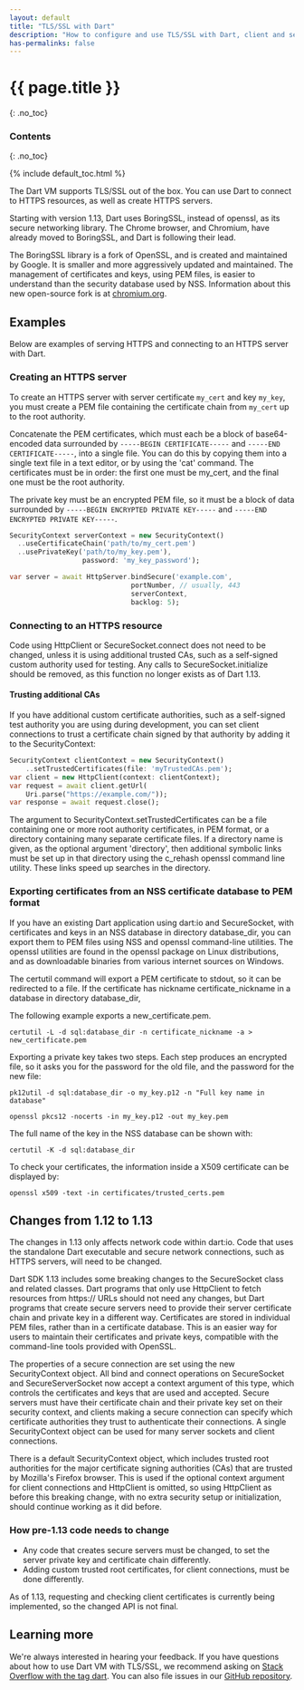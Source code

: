 ```yaml
---
layout: default
title: "TLS/SSL with Dart"
description: "How to configure and use TLS/SSL with Dart, client and server."
has-permalinks: false
---
```


# {{ page.title }}
{: .no_toc}

### Contents
{: .no_toc}

{% include default_toc.html %}

The Dart VM supports TLS/SSL out of the box. You can use Dart to connect to
HTTPS resources, as well as create HTTPS servers.

Starting with version 1.13, Dart uses BoringSSL, instead of openssl, as its
secure networking library. The Chrome browser, and Chromium, have already moved
to BoringSSL, and Dart is following their lead.

The BoringSSL library is a fork of OpenSSL, and is created and maintained by
Google. It is smaller and more aggressively updated and maintained.  The
management of certificates and keys, using PEM files, is easier to understand
than the security database used by NSS. Information about this new open-source
fork is at [chromium.org][boringssl].

## Examples

Below are examples of serving HTTPS and connecting to an HTTPS server with Dart.

### Creating an HTTPS server

To create an HTTPS server with server certificate `my_cert` and key `my_key`, you
must create a PEM file containing the certificate chain from `my_cert` up to the
root authority.

Concatenate the PEM certificates, which must each be a block of base64-encoded
data surrounded by `-----BEGIN CERTIFICATE-----` and
`-----END CERTIFICATE-----`,
into a single file. You can do this by copying them into a single text file in a
text editor, or by using the 'cat' command. The certificates must be in order:
the first one must be my_cert, and the final one must be the root authority.

The private key must be an encrypted PEM file, so it must be a block of data
surrounded by `-----BEGIN ENCRYPTED PRIVATE KEY-----` and `-----END ENCRYPTED
PRIVATE KEY-----`.

``` dart
SecurityContext serverContext = new SecurityContext()
  ..useCertificateChain('path/to/my_cert.pem')
  ..usePrivateKey('path/to/my_key.pem'),
                  password: 'my_key_password');

var server = await HttpServer.bindSecure('example.com',
                              portNumber, // usually, 443
                              serverContext,
                              backlog: 5);
```

### Connecting to an HTTPS resource

Code using HttpClient or SecureSocket.connect does not need to be changed,
unless it is using additional trusted CAs, such as a self-signed custom
authority used for testing.  Any calls to SecureSocket.initialize should be
removed, as this function no longer exists as of Dart 1.13.

#### Trusting additional CAs

If you have additional custom certificate authorities, such as a self-signed
test authority you are using during development, you can set client connections
to trust a certificate chain signed by that authority by adding it to the
SecurityContext:

``` dart
SecurityContext clientContext = new SecurityContext()
    ..setTrustedCertificates(file: 'myTrustedCAs.pem');
var client = new HttpClient(context: clientContext);
var request = await client.getUrl(
    Uri.parse("https://example.com/"));
var response = await request.close();
```

The argument to SecurityContext.setTrustedCertificates can be a file containing
one or more root authority certificates, in PEM format, or a directory
containing many separate certificate files.  If a directory name is given, as
the optional argument 'directory', then additional symbolic links must be set up
in that directory using the c_rehash openssl command line utility.  These links
speed up searches in the directory.

### Exporting certificates from an NSS certificate database to PEM format

If you have an existing Dart application using dart:io and SecureSocket, with
certificates and keys in an NSS database in directory database_dir, you can
export them to PEM files using NSS and openssl command-line utilities.  The
openssl utilities are found in the openssl package on Linux distributions, and
as downloadable binaries from various internet sources on Windows.

The certutil command will export a PEM certificate to stdout, so it can be
redirected to a file. If the certificate has nickname certificate_nickname in a
database in directory database_dir,

The following example exports a new_certificate.pem.

`certutil -L -d sql:database_dir -n certificate_nickname -a > new_certificate.pem`

Exporting a private key takes two steps.  Each step produces an encrypted
file, so it asks you for the password for the old file, and the password for
the new file:

`pk12util -d sql:database_dir -o my_key.p12 -n "Full key name in database"`

`openssl pkcs12 -nocerts -in my_key.p12 -out my_key.pem`

The full name of the key in the NSS database can be shown with:

`certutil -K -d sql:database_dir`

To check your certificates, the information inside a X509 certificate can
be displayed by:

`openssl x509 -text -in certificates/trusted_certs.pem`

## Changes from 1.12 to 1.13

<aside>
The changes in 1.13 only affects network code within dart:io. Code that
uses the standalone Dart executable and secure network connections, such as
HTTPS servers, will need to be changed.
</aside>

Dart SDK 1.13 includes some breaking changes to the SecureSocket class and
related classes.  Dart programs that only use HttpClient to fetch resources from
https:// URLs should not need any changes, but Dart programs that create secure
servers need to provide their server certificate chain and private key in a
different way.  Certificates are stored in individual PEM files, rather than in
a certificate database.  This is an easier way for users to maintain their
certificates and private keys, compatible with the command-line tools provided
with OpenSSL.

The properties of a secure connection are set using the new SecurityContext
object.  All bind and connect operations on SecureSocket and SecureServerSocket
now accept a context argument of this type, which controls the certificates and
keys that are used and accepted. Secure servers must have their certificate
chain and their private key set on their security context, and clients making a
secure connection can specify which certificate authorities they trust to
authenticate their connections. A single SecurityContext object can be used for
many server sockets and client connections.

There is a default SecurityContext object, which includes trusted root
authorities for the major certificate signing authorities (CAs) that are trusted
by Mozilla's Firefox browser.  This is used if the optional context argument for
client connections and HttpClient is omitted, so using HttpClient as before this
breaking change, with no extra security setup or initialization, should continue
working as it did before.

### How pre-1.13 code needs to change

* Any code that creates secure servers must be changed, to set the server
private key and certificate chain differently.
* Adding custom trusted root certificates,
for client connections, must be done differently.

As of 1.13, requesting and checking client
certificates is currently being implemented, so the changed API is not final.

## Learning more

We're always interested in hearing your feedback. If you have questions about
how to use Dart VM with TLS/SSL, we recommend asking on
[Stack Overflow with the tag dart][so]. You can also file issues in our
[GitHub repository][issues].

[so]: http://stackoverflow.com/tags/dart
[issues]: https://github.com/dart-lang/sdk/issues
[boringssl]: https://www.chromium.org/Home/chromium-security/boringssl
